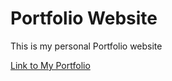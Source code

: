 # Portfolio Website
This is my personal Portfolio website

[Link to My Portfolio](www.mohamedkayser.com)



